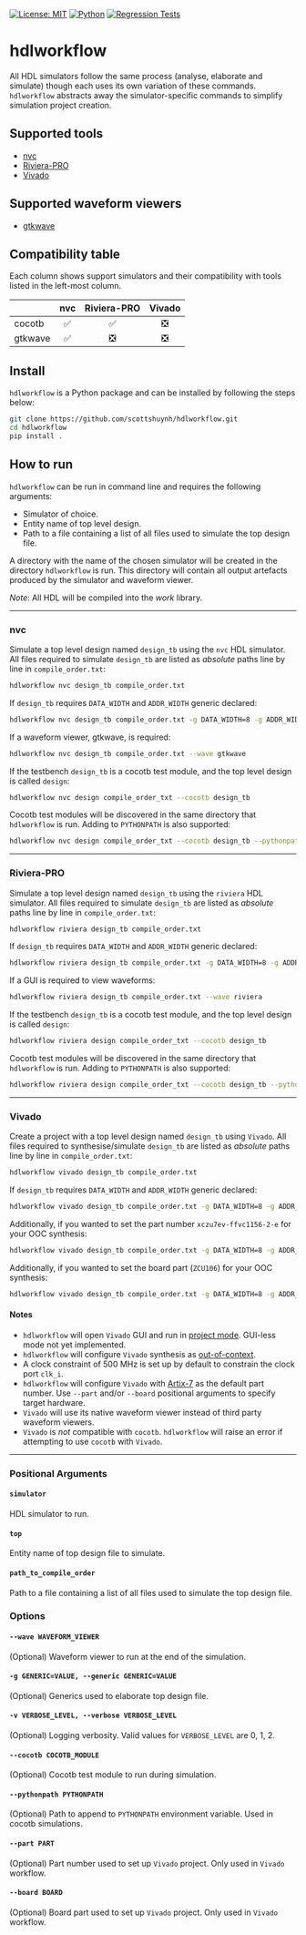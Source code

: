 [![License: MIT](https://img.shields.io/badge/License-MIT-blue.svg)](LICENSE)
[![Python](https://img.shields.io/badge/Python-3.10%2B-blue)](https://www.python.org/)
[![Regression Tests](https://github.com/scottshuynh/hdlworkflow/actions/workflows/regression-tests.yml/badge.svg)](https://github.com/scottshuynh/hdlworkflow/actions/workflows/regression-tests.yml)
# hdlworkflow
All HDL simulators follow the same process (analyse, elaborate and simulate) though each uses its own variation of these commands. `hdlworkflow` abstracts away the simulator-specific commands to simplify simulation project creation.

## Supported tools
+ [nvc](https://github.com/nickg/nvc)
+ [Riviera-PRO](https://www.aldec.com/en/products/functional_verification/riviera-pro)
+ [Vivado](https://www.amd.com/en/products/software/adaptive-socs-and-fpgas/vivado.html)

## Supported waveform viewers
+ [gtkwave](https://github.com/gtkwave/gtkwave)

## Compatibility table
Each column shows support simulators and their compatibility with tools listed in the left-most column.

|           | nvc                   | Riviera-PRO                   | Vivado                        |  
| ---       | :---:                 | :---:                         | :---:                         |
| cocotb    | :white_check_mark:    | :white_check_mark:            | :negative_squared_cross_mark: |
| gtkwave   | :white_check_mark:    | :negative_squared_cross_mark: | :negative_squared_cross_mark: |

## Install
`hdlworkflow` is a Python package and can be installed by following the steps below:
```sh
git clone https://github.com/scottshuynh/hdlworkflow.git
cd hdlworkflow
pip install .
```

## How to run
`hdlworkflow` can be run in command line and requires the following arguments:
+ Simulator of choice.
+ Entity name of top level design.
+ Path to a file containing a list of all files used to simulate the top design file.

A directory with the name of the chosen simulator will be created in the directory `hdlworkflow` is run. This directory will contain all output artefacts produced by the simulator and waveform viewer.

*Note*: All HDL will be compiled into the *work* library.

---
### nvc
Simulate a top level design named `design_tb` using the `nvc` HDL simulator. All files required to simulate `design_tb` are listed as *absolute* paths line by line in `compile_order.txt`:
```sh
hdlworkflow nvc design_tb compile_order.txt
```

If `design_tb` requires `DATA_WIDTH` and `ADDR_WIDTH` generic declared:
```sh
hdlworkflow nvc design_tb compile_order.txt -g DATA_WIDTH=8 -g ADDR_WIDTH=4
```

If a waveform viewer, gtkwave, is required:
```sh
hdlworkflow nvc design_tb compile_order.txt --wave gtkwave
```

If the testbench `design_tb` is a cocotb test module, and the top level design is called `design`:
```sh
hdlworkflow nvc design compile_order_txt --cocotb design_tb
```

Cocotb test modules will be discovered in the same directory that `hdlworkflow` is run.
Adding to `PYTHONPATH` is also supported:
```sh
hdlworkflow nvc design compile_order_txt --cocotb design_tb --pythonpath /abs/path/to/python/module --pythonpath relative/path/to/python/module
```

---
### Riviera-PRO
Simulate a top level design named `design_tb` using the `riviera` HDL simulator. All files required to simulate `design_tb` are listed as *absolute* paths line by line in `compile_order.txt`:
```sh
hdlworkflow riviera design_tb compile_order.txt
```

If `design_tb` requires `DATA_WIDTH` and `ADDR_WIDTH` generic declared:
```sh
hdlworkflow riviera design_tb compile_order.txt -g DATA_WIDTH=8 -g ADDR_WIDTH=4
```

If a GUI is required to view waveforms:
```sh
hdlworkflow riviera design_tb compile_order.txt --wave riviera
```

If the testbench `design_tb` is a cocotb test module, and the top level design is called `design`:
```sh
hdlworkflow riviera design compile_order_txt --cocotb design_tb
```

Cocotb test modules will be discovered in the same directory that `hdlworkflow` is run.
Adding to `PYTHONPATH` is also supported:
```sh
hdlworkflow riviera design compile_order_txt --cocotb design_tb --pythonpath /abs/path/to/python/module --pythonpath relative/path/to/python/module
```

---
### Vivado
Create a project with a top level design named `design_tb` using `Vivado`. All files required to synthesise/simulate `design_tb` are listed as *absolute* paths line by line in `compile_order.txt`:
```sh
hdlworkflow vivado design_tb compile_order.txt
```

If `design_tb` requires `DATA_WIDTH` and `ADDR_WIDTH` generic declared:
```sh
hdlworkflow vivado design_tb compile_order.txt -g DATA_WIDTH=8 -g ADDR_WIDTH=4
```

Additionally, if you wanted to set the part number `xczu7ev-ffvc1156-2-e` for your OOC synthesis:
```sh
hdlworkflow vivado design_tb compile_order.txt -g DATA_WIDTH=8 -g ADDR_WIDTH=4 --part xczu7ev-ffvc1156-2-e
```

Additionally, if you wanted to set the board part (`ZCU106`) for your OOC synthesis:
```sh
hdlworkflow vivado design_tb compile_order.txt -g DATA_WIDTH=8 -g ADDR_WIDTH=4 --part xczu7ev-ffvc1156-2-e --board xilinx.com:zcu106:part0:2.6  
```

#### Notes
+ `hdlworkflow` will open `Vivado` GUI and run in [project mode](https://docs.amd.com/r/en-US/ug892-vivado-design-flows-overview/Project-Mode). GUI-less mode not yet implemented.
+ `hdlworkflow` will configure `Vivado` synthesis as [out-of-context](https://docs.amd.com/r/en-US/ug949-vivado-design-methodology/Out-of-Context-Synthesis).
+ A clock constraint of 500 MHz is set up by default to constrain the clock port `clk_i`.
+ `hdlworkflow` will configure `Vivado` with [Artix-7](https://www.amd.com/en/products/adaptive-socs-and-fpgas/fpga/artix-7.html) as the default part number. Use `--part` and/or `--board` positional arguments to specify target hardware.
+ `Vivado` will use its native waveform viewer instead of third party waveform viewers. 
+ `Vivado` is *not* compatible with `cocotb`. `hdlworkflow` will raise an error if attempting to use `cocotb` with `Vivado`.

---
### Positional Arguments
#### `simulator`
HDL simulator to run.

#### `top`
Entity name of top design file to simulate.

#### `path_to_compile_order`
Path to a file containing a list of all files used to simulate the top design file.

### Options
#### `--wave WAVEFORM_VIEWER`
(Optional) Waveform viewer to run at the end of the simulation.

#### `-g GENERIC=VALUE, --generic GENERIC=VALUE`
(Optional) Generics used to elaborate top design file.

#### `-v VERBOSE_LEVEL, --verbose VERBOSE_LEVEL`
(Optional) Logging verbosity. Valid values for `VERBOSE_LEVEL` are 0, 1, 2.

#### `--cocotb COCOTB_MODULE`
(Optional) Cocotb test module to run during simulation.

#### `--pythonpath PYTHONPATH`
(Optional) Path to append to `PYTHONPATH` environment variable. Used in cocotb simulations.

#### `--part PART`
(Optional) Part number used to set up `Vivado` project. Only used in `Vivado` workflow.

#### `--board BOARD`
(Optional) Board part used to set up `Vivado` project. Only used in `Vivado` workflow.